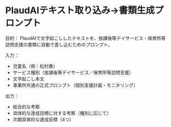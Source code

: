 # PlaudAIテキスト取り込み→書類生成プロンプト
目的：
PlaudAIで文字起こししたテキストを、放課後等デイサービス・保育所等訪問支援の書類に自動で差し込むためのプロンプト。

入力：
- 児童名（例：松村奏）
- サービス種別（放課後等デイサービス／保育所等訪問支援）
- 文字起こし本文
- 事業所共通の正式プロンプト（個別支援計画・モニタリング）

出力：
- 総合的な考察
- 具体的な達成目標に対する考察（種別に応じて）
- 次期具体的な達成目標（4つ）
